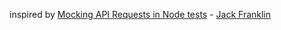 inspired by [Mocking API Requests in Node tests](http://javascriptplayground.com/blog/2013/08/mocking-web-requests/) - [Jack Franklin](https://twitter.com/jack_franklin)